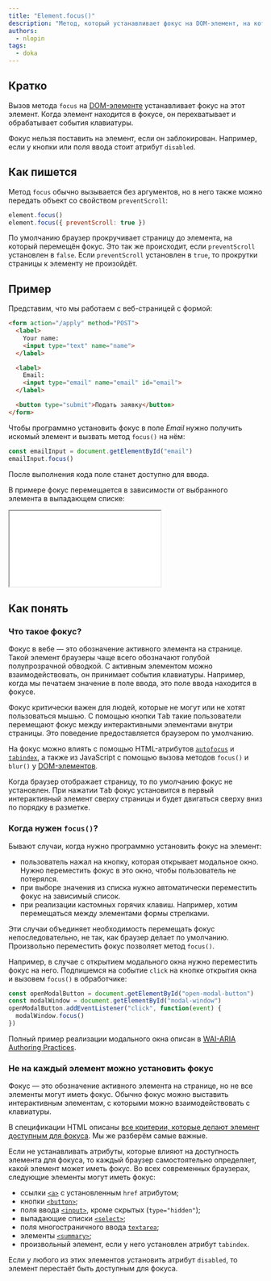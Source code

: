 ```yaml
---
title: "Element.focus()"
description: "Метод, который устанавливает фокус на DOM-элемент, на котором вызван."
authors:
  - nlopin
tags:
  - doka
---
```


## Кратко

Вызов метода `focus` на [DOM-элементе](/js/element) устанавливает фокус на этот элемент. Когда элемент находится в фокусе, он перехватывает и обрабатывает события клавиатуры.

Фокус нельзя поставить на элемент, если он заблокирован. Например, если у кнопки или поля ввода стоит атрибут `disabled`.

## Как пишется

Метод `focus` обычно вызывается без аргументов, но в него также можно передать объект со свойством `preventScroll`:

```js
element.focus()
element.focus({ preventScroll: true })
```

По умолчанию браузер прокручивает страницу до элемента, на который перемещён фокус. Это так же происходит, если `preventScroll` установлен в `false`. Если `preventScroll` установлен в `true`, то прокрутки страницы к элементу не произойдёт.

## Пример

Представим, что мы работаем с веб-страницей с формой:

```html
<form action="/apply" method="POST">
  <label>
    Your name:
    <input type="text" name="name">
  </label>

  <label>
    Email:
    <input type="email" name="email" id="email">
  </label>

  <button type="submit">Подать заявку</button>
</form>
```

Чтобы программно установить фокус в поле _Email_ нужно получить искомый элемент и вызвать метод `focus()` на нём:

```js
const emailInput = document.getElementById("email")
emailInput.focus()
```

После выполнения кода поле станет доступно для ввода.

В примере фокус перемещается в зависимости от выбранного элемента в выпадающем списке:

<iframe title="Перенос фокуса на элемент" src="demos/"></iframe>

## Как понять

### Что такое фокус?

Фокус в вебе — это обозначение активного элемента на странице. Такой элемент браузеры чаще всего обозначают голубой полупрозрачной обводкой. С активным элементом можно взаимодействовать, он принимает события клавиатуры. Например, когда мы печатаем значение в поле ввода, это поле ввода находится в фокусе.

Фокус критически важен для людей, которые не могут или не хотят пользоваться мышью. С помощью кнопки <kbd>Tab</kbd> такие пользователи перемещают фокус между интерактивными элементами внутри страницы. Это поведение предоставляется браузером по умолчанию.

На фокус можно влиять с помощью HTML-атрибутов [`autofocus`](/html/input) и [`tabindex`](/html/global-attrs), а также из JavaScript с помощью вызова методов `focus()` и `blur()` у [DOM-элементов](/js/element).

Когда браузер отображает страницу, то по умолчанию фокус не установлен. При нажатии <kbd>Tab</kbd> фокус установится в первый интерактивный элемент сверху страницы и будет двигаться сверху вниз по порядку в разметке.

### Когда нужен `focus()`?

Бывают случаи, когда нужно программно установить фокус на элемент:

- пользователь нажал на кнопку, которая открывает модальное окно. Нужно переместить фокус в это окно, чтобы пользователь не потерялся.
- при выборе значения из списка нужно автоматически переместить фокус на зависимый список.
- при реализации кастомных горячих клавиш. Например, хотим перемещаться между элементами формы стрелками.

Эти случаи объединяет необходимость перемещать фокус непоследовательно, не так, как браузер делает по умолчанию. Произвольно переместить фокус позволяет метод `focus()`.

Например, в случае с открытием модального окна нужно переместить фокус на него. Подпишемся на событие `click` на кнопке открытия окна и вызовем `focus()` в обработчике:

```js
const openModalButton = document.getElementById("open-modal-button")
const modalWindow = document.getElementById("modal-window")
openModalButton.addEventListener("click", function(event) {
  modalWindow.focus()
})
```

Полный пример реализации модального окна описан в [WAI-ARIA Authoring Practices](https://www.w3.org/TR/wai-aria-practices-1.1/examples/dialog-modal/dialog.html).

### Не на каждый элемент можно установить фокус

Фокус — это обозначение активного элемента на странице, но не все элементы могут иметь фокус. Обычно фокус можно выставить интерактивным элементам, с которыми можно взаимодействовать с клавиатуры.

В спецификации HTML описаны [все критерии, которые делают элемент доступным для фокуса](https://html.spec.whatwg.org/multipage/interaction.html#focusable-area). Мы же разберём самые важные.

Если не устанавливать атрибуты, которые влияют на доступность элемента для фокуса, то каждый браузер самостоятельно определяет, какой элемент может иметь фокус. Во всех современных браузерах, следующие элементы могут иметь фокус:

- ссылки [`<a>`](/html/a) с установленным `href` атрибутом;
- кнопки [`<button>`](/html/button);
- поля ввода [`<input>`](/html/input), кроме скрытых (`type="hidden"`);
- выпадающие списки [`<select>`](/html/select);
- поля многостраничного ввода [`textarea`](/html/textarea);
- элементы [`<summary>`](/html/summary);
- произвольный элемент, если у него установлен атрибут `tabindex`.

Если у любого из этих элементов установить атрибут `disabled`, то элемент перестаёт быть доступным для фокуса.
